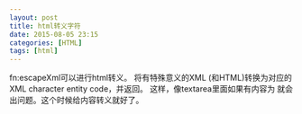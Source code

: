 ```yaml
---
layout: post
title: html转义字符
date: 2015-08-05 23:15
categories: [HTML]
tags: [html]
---
```

fn:escapeXml可以进行html转义。
将有特殊意义的XML (和HTML)转换为对应的XML character entity code，并返回。
这样，像textarea里面如果有内容为
就会出问题。这个时候给内容转义就好了。
